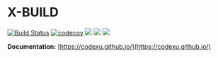 # X-BUILD
[![Build Status](https://travis-ci.org/codexu/x-build.svg?branch=master)](https://travis-ci.org/codexu/x-build)
[![codecov](https://codecov.io/gh/codexu/x-build/branch/master/graph/badge.svg)](https://codecov.io/gh/codexu/x-build)
[![](https://img.shields.io/npm/v/x-build.svg)](https://www.npmjs.com/package/x-build)
[![](https://img.shields.io/npm/dm/x-build.svg)](https://www.npmjs.com/package/x-build)
[![](https://img.shields.io/github/license/mashape/apistatus.svg)](https://github.com/codexu/x-build/blob/master/LICENSE)

**Documentation:** [https://codexu.github.io/](https://codexu.github.io/)
